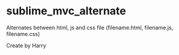 sublime_mvc_alternate
=====================

Alternates between html, js and css file (filename.html, filename.js, filename.css)

Create by Harry 

